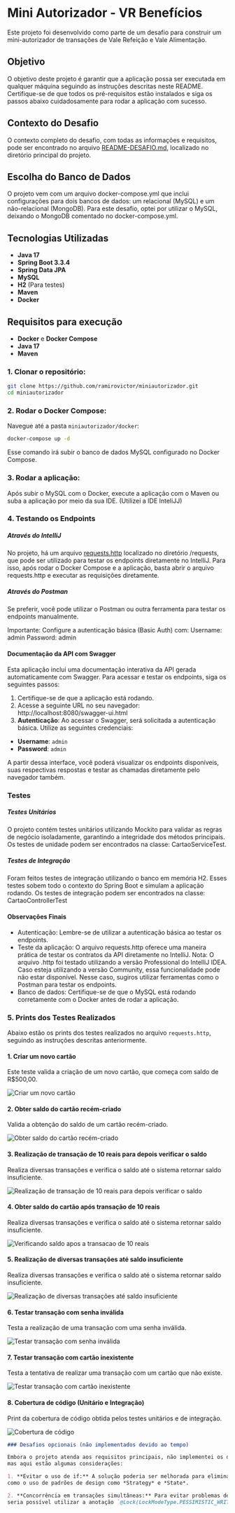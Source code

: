 # Mini Autorizador - VR Benefícios
Este projeto foi desenvolvido como parte de um desafio para construir um mini-autorizador de transações de Vale Refeição e Vale Alimentação.

## Objetivo
O objetivo deste projeto é garantir que a aplicação possa ser executada em qualquer máquina seguindo as instruções descritas neste README. Certifique-se de que todos os pré-requisitos estão instalados e siga os passos abaixo cuidadosamente para rodar a aplicação com sucesso.

## Contexto do Desafio
O contexto completo do desafio, com todas as informações e requisitos, pode ser encontrado no arquivo [README-DESAFIO.md](./README-DESAFIO.md), localizado no diretório principal do projeto.

## Escolha do Banco de Dados
O projeto vem com um arquivo docker-compose.yml que inclui configurações para dois bancos de dados: um relacional (MySQL) e um não-relacional (MongoDB). Para este desafio, optei por utilizar o MySQL, deixando o MongoDB comentado no docker-compose.yml.

## Tecnologias Utilizadas

- **Java 17**
- **Spring Boot 3.3.4**
- **Spring Data JPA**
- **MySQL**
- **H2** (Para testes)
- **Maven**
- **Docker**

## Requisitos para execução

- **Docker** e **Docker Compose**
- **Java 17**
- **Maven**
 
### 1. Clonar o repositório:
```bash
git clone https://github.com/ramirovictor/miniautorizador.git
cd miniautorizador
```

### 2. Rodar o Docker Compose:
Navegue até a pasta `miniautorizador/docker`:
```bash
docker-compose up -d
```
Esse comando irá subir o banco de dados MySQL configurado no Docker Compose.

### 3.  Rodar a aplicação:
Após subir o MySQL com o Docker, execute a aplicação com o Maven ou suba a aplicação por meio da sua IDE.
(Utilizei a IDE InteliJJ)

 ### 4. Testando os Endpoints

##### Através do IntelliJ

No projeto, há um arquivo  [requests.http](./requests/requests.http)  localizado no diretório /requests, que pode ser utilizado para testar os endpoints diretamente no IntelliJ.
Para isso, após rodar o Docker Compose e a aplicação, basta abrir o arquivo requests.http e executar as requisições diretamente.
##### Através do Postman
Se preferir, você pode utilizar o Postman ou outra ferramenta para testar os endpoints manualmente.

Importante: Configure a autenticação básica (Basic Auth) com:
Username: admin
Password: admin

#### Documentação da API com Swagger

Esta aplicação inclui uma documentação interativa da API gerada automaticamente com Swagger. Para acessar e testar os endpoints, siga os seguintes passos:

1. Certifique-se de que a aplicação está rodando.
2. Acesse a seguinte URL no seu navegador:
   http://localhost:8080/swagger-ui.html
3. **Autenticação**: Ao acessar o Swagger, será solicitada a autenticação básica. Utilize as seguintes credenciais:
- **Username**: `admin`
- **Password**: `admin`

A partir dessa interface, você poderá visualizar os endpoints disponíveis, suas respectivas respostas e testar as chamadas diretamente pelo navegador também.


### Testes
##### Testes Unitários 
O projeto contém testes unitários utilizando Mockito para validar as regras de negócio isoladamente, garantindo a integridade dos métodos principais.
Os testes de unidade podem ser encontrados na classe: CartaoServiceTest.

##### Testes de Integração
Foram feitos testes de integração utilizando o banco em memória H2. Esses testes sobem todo o contexto do Spring Boot e simulam a aplicação rodando. Os testes de integração podem ser encontrados na classe:
CartaoControllerTest

#### Observações Finais
* Autenticação: Lembre-se de utilizar a autenticação básica ao testar os endpoints.
* Teste da aplicação: O arquivo requests.http oferece uma maneira prática de testar os contratos da API diretamente no IntelliJ. Nota: O arquivo .http foi testado utilizando a versão Professional do IntelliJ IDEA. Caso esteja utilizando a versão Community, essa funcionalidade pode não estar disponível. Nesse caso, sugiros utilizar ferramentas como o Postman para testar os endpoints.
* Banco de dados: Certifique-se de que o MySQL está rodando corretamente com o Docker antes de rodar a aplicação.

### 5. Prints dos Testes Realizados

Abaixo estão os prints dos testes realizados no arquivo `requests.http`, seguindo as instruções descritas anteriormente.

#### 1. Criar um novo cartão
Este teste valida a criação de um novo cartão, que começa com saldo de R$500,00.

![Criar um novo cartão](./prints/criar-um-novo-cartao.png)

#### 2. Obter saldo do cartão recém-criado
Valida a obtenção do saldo de um cartão recém-criado.

![Obter saldo do cartão recém-criado](./prints/obter-o-saldo-do-cartao-recem-criado.png)

#### 3. Realização de transação de 10 reais para depois verificar o saldo
Realiza diversas transações e verifica o saldo até o sistema retornar saldo insuficiente.

![Realização de transação de 10 reais para depois verificar o saldo](./prints/realizacao-de-transacao-de-10-reais-para-depois-verificar-o-saldo.png)

#### 4. Obter saldo do cartão após transação de 10 reais
Realiza diversas transações e verifica o saldo até o sistema retornar saldo insuficiente.

![Verificando saldo apos a transacao de 10 reais](./prints/verificando-saldo-apos-a-transacao-de-10-reais.png)

#### 5. Realização de diversas transações até saldo insuficiente
Realiza diversas transações e verifica o saldo até o sistema retornar saldo insuficiente.

![Realização de diversas transações até saldo insuficiente](./prints/realizacao-de-diversas-transacoes-ate-saldo-insuficiente.png)


#### 6. Testar transação com senha inválida
Testa a realização de uma transação com uma senha inválida.

![Testar transação com senha inválida](./prints/testar-transacao-com-senha-invalida.png)

#### 7. Testar transação com cartão inexistente
Testa a tentativa de realizar uma transação com um cartão que não existe.

![Testar transação com cartão inexistente](./prints/testar-transacao-com-cartao-inexistente.png)

#### 8. Cobertura de código (Unitário e Integração)
Print da cobertura de código obtida pelos testes unitários e de integração.

![Cobertura de código](./prints/coverage-cobertura-de-codigo-com-testes-unidade-e-integracao.png)



```markdown
### Desafios opcionais (não implementados devido ao tempo)

Embora o projeto atenda aos requisitos principais, não implementei os desafios opcionais devido à limitação de tempo, 
mas aqui estão algumas considerações:

1. **Evitar o uso de if:** A solução poderia ser melhorada para eliminar o uso de condicionais `if`, aplicando conceitos avançados de orientação a objetos, 
como o uso de padrões de design como *Strategy* e *State*.

2. **Concorrência em transações simultâneas:** Para evitar problemas de concorrência em múltiplas transações simultâneas (ex.: duas transações de R$10,00 ao mesmo tempo em um cartão com saldo de R$10,00), 
seria possível utilizar a anotação `@Lock(LockModeType.PESSIMISTIC_WRITE)` no repositório de transações para garantir que apenas uma transação seja processada por vez.





